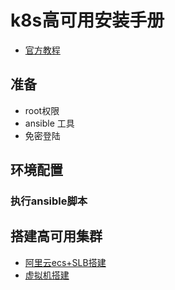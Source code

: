 # k8s高可用安装手册

- [官方教程](https://github.com/kubernetes/kubeadm/blob/main/docs/ha-considerations.md#options-for-software-load-balancing)

## 准备

- root权限
- ansible 工具
- 免密登陆

## 环境配置

### 执行ansible脚本

## 搭建高可用集群

- [阿里云ecs+SLB搭建](ecs_slb.md)
- [虚拟机搭建](wm.md)